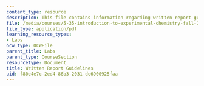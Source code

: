 ```yaml
---
content_type: resource
description: This file contains information regarding written report guidelines.
file: /media/courses/5-35-introduction-to-experimental-chemistry-fall-2012/f80e4e7c2ed486b32031dc6900925faa_MIT5_35F12_written_report.pdf
file_type: application/pdf
learning_resource_types:
- Labs
ocw_type: OCWFile
parent_title: Labs
parent_type: CourseSection
resourcetype: Document
title: Written Report Guidelines
uid: f80e4e7c-2ed4-86b3-2031-dc6900925faa
---
```

